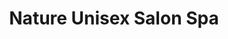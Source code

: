 ---
title: "Nature Unisex Salon Spa"
url: /bangalore/nature-unisex-salon-spa-siddanna-layout-banashankari-stage-ii-banashankari-bengaluru-karnataka/
shop: beauty
---